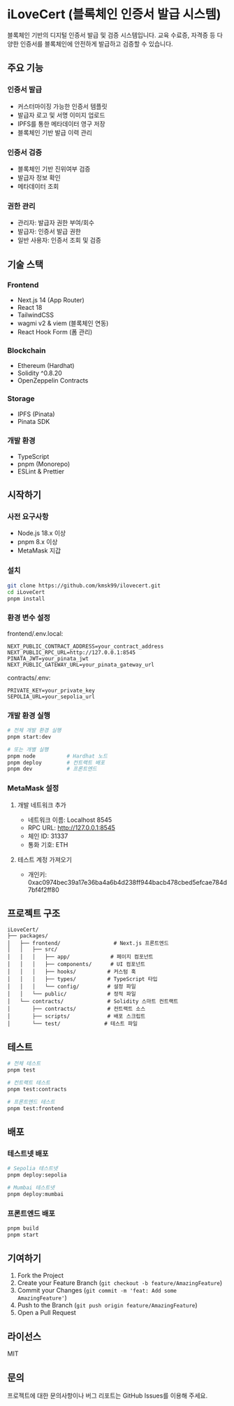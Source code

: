 
# iLoveCert (블록체인 인증서 발급 시스템)

블록체인 기반의 디지털 인증서 발급 및 검증 시스템입니다. 교육 수료증, 자격증 등 다양한 인증서를 블록체인에 안전하게 발급하고 검증할 수 있습니다.

## 주요 기능

### 인증서 발급
- 커스터마이징 가능한 인증서 템플릿
- 발급자 로고 및 서명 이미지 업로드
- IPFS를 통한 메타데이터 영구 저장
- 블록체인 기반 발급 이력 관리

### 인증서 검증
- 블록체인 기반 진위여부 검증
- 발급자 정보 확인
- 메타데이터 조회

### 권한 관리
- 관리자: 발급자 권한 부여/회수
- 발급자: 인증서 발급 권한
- 일반 사용자: 인증서 조회 및 검증

## 기술 스택

### Frontend
- Next.js 14 (App Router)
- React 18
- TailwindCSS
- wagmi v2 & viem (블록체인 연동)
- React Hook Form (폼 관리)

### Blockchain
- Ethereum (Hardhat)
- Solidity ^0.8.20
- OpenZeppelin Contracts

### Storage
- IPFS (Pinata)
- Pinata SDK

### 개발 환경
- TypeScript
- pnpm (Monorepo)
- ESLint & Prettier

## 시작하기

### 사전 요구사항

- Node.js 18.x 이상
- pnpm 8.x 이상
- MetaMask 지갑

### 설치

```bash
git clone https://github.com/kmsk99/ilovecert.git
cd iLoveCert
pnpm install
```

### 환경 변수 설정

frontend/.env.local:
```plaintext
NEXT_PUBLIC_CONTRACT_ADDRESS=your_contract_address
NEXT_PUBLIC_RPC_URL=http://127.0.0.1:8545
PINATA_JWT=your_pinata_jwt
NEXT_PUBLIC_GATEWAY_URL=your_pinata_gateway_url
```

contracts/.env:
```plaintext
PRIVATE_KEY=your_private_key
SEPOLIA_URL=your_sepolia_url
```

### 개발 환경 실행

```bash
# 전체 개발 환경 실행
pnpm start:dev

# 또는 개별 실행
pnpm node          # Hardhat 노드
pnpm deploy        # 컨트랙트 배포
pnpm dev           # 프론트엔드
```

### MetaMask 설정

1. 개발 네트워크 추가
   - 네트워크 이름: Localhost 8545
   - RPC URL: http://127.0.0.1:8545
   - 체인 ID: 31337
   - 통화 기호: ETH

2. 테스트 계정 가져오기
   - 개인키: 0xac0974bec39a17e36ba4a6b4d238ff944bacb478cbed5efcae784d7bf4f2ff80

## 프로젝트 구조

```
iLoveCert/
├── packages/
│   ├── frontend/                 # Next.js 프론트엔드
│   │   ├── src/
│   │   │   ├── app/             # 페이지 컴포넌트
│   │   │   ├── components/      # UI 컴포넌트
│   │   │   ├── hooks/          # 커스텀 훅
│   │   │   ├── types/          # TypeScript 타입
│   │   │   └── config/         # 설정 파일
│   │   └── public/             # 정적 파일
│   └── contracts/              # Solidity 스마트 컨트랙트
│       ├── contracts/          # 컨트랙트 소스
│       ├── scripts/            # 배포 스크립트
│       └── test/              # 테스트 파일
```

## 테스트

```bash
# 전체 테스트
pnpm test

# 컨트랙트 테스트
pnpm test:contracts

# 프론트엔드 테스트
pnpm test:frontend
```

## 배포

### 테스트넷 배포

```bash
# Sepolia 테스트넷
pnpm deploy:sepolia

# Mumbai 테스트넷
pnpm deploy:mumbai
```

### 프론트엔드 배포

```bash
pnpm build
pnpm start
```

## 기여하기

1. Fork the Project
2. Create your Feature Branch (`git checkout -b feature/AmazingFeature`)
3. Commit your Changes (`git commit -m 'feat: Add some AmazingFeature'`)
4. Push to the Branch (`git push origin feature/AmazingFeature`)
5. Open a Pull Request

## 라이선스

MIT

## 문의

프로젝트에 대한 문의사항이나 버그 리포트는 GitHub Issues를 이용해 주세요.